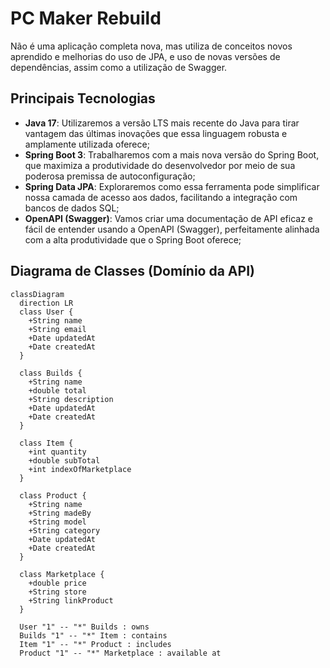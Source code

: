 # PC Maker Rebuild
Não é uma aplicação completa nova, mas utiliza de conceitos novos aprendido e melhorias do uso de JPA, e uso de novas versões de dependências, assim como a utilização de Swagger.

## Principais Tecnologias
 - **Java 17**: Utilizaremos a versão LTS mais recente do Java para tirar vantagem das últimas inovações que essa linguagem robusta e amplamente utilizada oferece;
 - **Spring Boot 3**: Trabalharemos com a mais nova versão do Spring Boot, que maximiza a produtividade do desenvolvedor por meio de sua poderosa premissa de autoconfiguração;
 - **Spring Data JPA**: Exploraremos como essa ferramenta pode simplificar nossa camada de acesso aos dados, facilitando a integração com bancos de dados SQL;
 - **OpenAPI (Swagger)**: Vamos criar uma documentação de API eficaz e fácil de entender usando a OpenAPI (Swagger), perfeitamente alinhada com a alta produtividade que o Spring Boot oferece;

## Diagrama de Classes (Domínio da API)

```mermaid
classDiagram
  direction LR
  class User {
    +String name
    +String email
    +Date updatedAt
    +Date createdAt
  }
  
  class Builds {
    +String name
    +double total
    +String description
    +Date updatedAt
    +Date createdAt
  }
  
  class Item {
    +int quantity
    +double subTotal
    +int indexOfMarketplace
  }
  
  class Product {
    +String name
    +String madeBy
    +String model
    +String category
    +Date updatedAt
    +Date createdAt
  }
  
  class Marketplace {
    +double price
    +String store
    +String linkProduct
  }
  
  User "1" -- "*" Builds : owns
  Builds "1" -- "*" Item : contains
  Item "1" -- "*" Product : includes
  Product "1" -- "*" Marketplace : available at
```